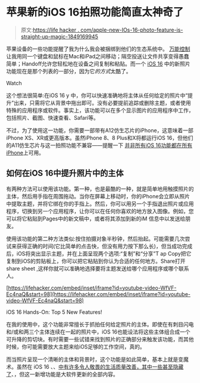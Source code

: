 # 苹果新的iOS 16拍照功能简直太神奇了

> 原文:[https://life hacker . com/apple-new-IOs-16-photo-feature-is-straight-up-magic-1849169945](https://lifehacker.com/apples-new-ios-16-photo-feature-is-straight-up-magic-1849169945)

苹果设备的一些功能提醒了我为什么我会被捆绑到他们的生态系统中。 [万能控制](https://lifehacker.com/how-to-enable-universal-control-between-your-mac-and-1848665891) 让我用同一个键盘和鼠标在Mac和iPad之间移动；隔空投送让文件共享变得愚蠢简单；Handoff允许您轻松地在设备之间复制和粘贴。而一个 [iOS 16](https://lifehacker.com/the-best-new-features-in-ios-16-and-ipados-16-1849023814) 中的新照片功能现在是那个列表的一部分，因为它*的方式*太酷了。

Watch

这个想法很简单:在iOS 16 y 中，你可以快速准确地将主体从任何给定的照片中“提升”出来，只需将它从背景中拖出即可。没有必要提前追踪或删除主题，或者使用特殊的应用程序或软件。事实上，该功能可以在多个显示图片的应用程序中工作，包括照片、截图、快速查看、Safari等。

不过，为了使用这一功能，你需要一部带有A12仿生芯片的iPhone，这意味着一部iPhone XS、XR或更高版本。虽然iPhone 8、8 Plus和X将都运行iOS 16，但他们的A11仿生芯片与这一拍照功能不兼容——提醒一下 [并非所有iOS 16功能都在所有iPhone](https://lifehacker.com/all-the-new-features-your-older-apple-products-won-t-be-1849040851)上可用。

## 如何在iOS 16中提升照片中的主体

有两种方法可以使用该功能。第一种，也是最酷的一种，就是简单地用触摸照片的主体，然后用手指在周围拖动。当你在屏幕上移动时，你的iPhone会立即从照片中提取主题，并将它绑在你的手指上。然后，你可以用另一个手指退出照片或应用程序，切换到另一个应用程序，让你可以在任何你喜欢的地方放入图像。例如，您可以将它粘贴到Pages中的新文稿中，或者将其添加到新的iM 信息中以发送给朋友。

使用该功能的第二种方法类似:按住拍摄对象半秒钟，然后抬起。可能需要几次尝试来获得正确的时间(它比简单的点击快，但没有用力按下那么长)，但当成功完成后，iOS将突出显示主题，并在上面呈现两个选项:“复制”和“分享”T ap Copy把它复制到iOS的剪贴板上，你可以把它粘贴到你认为合适的任何地方。Share打开share sheet ,这样你就可以准确地选择要将主题发送给哪个应用程序或哪个联系人。

 [https://lifehacker.com/embed/inset/iframe?id=youtube-video-WfVF-Ec4naQ&start=98](https://lifehacker.com/embed/inset/iframe?id=youtube-video-WfVF-Ec4naQ&start=98)

<figcaption class="sc-1ptbguh-0 hxeMec caption">iOS 16 Hands-On: Top 5 New Features!</figcaption> 

在我的使用中，这个功能非常擅长于抓拍任何给定照片的主体。即使在有刺目闪电和/或和两三个主体连续在一起的照片中，iOS 16也能设法将这些主体组合成一个可升降的剪切块。有时需要一些试错来找到照片的正确部分来触发该功能，而其他时候，你可能需要放大主题来给iOS足够的工作空间，真的。

而当照片呈现一个清晰的主体和背景时，这个功能是如此简单，基本上就是变魔术。虽然在 iOS 16 、、[中有许多令人敬畏的生活质量改善，其中一些甚至隐藏了](https://lifehacker.com/all-the-hidden-ios-16-features-worth-knowing-about-1849028747)、，但这一新增功能是大软件更新的全部内容。
